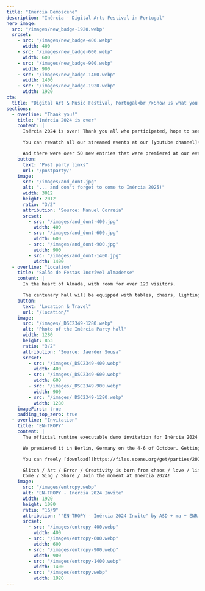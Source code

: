 ```yaml
---
title: "Inércia Demoscene"
description: "Inércia - Digital Arts Festival in Portugal"
hero_image:
  src: "/images/new_badge-1920.webp"
  srcset:
    - src: "/images/new_badge-400.webp"
      width: 400
    - src: "/images/new_badge-600.webp"
      width: 600
    - src: "/images/new_badge-900.webp"
      width: 900
    - src: "/images/new_badge-1400.webp"
      width: 1400
    - src: "/images/new_badge-1920.webp"
      width: 1920
cta:
  title: "Digital Art & Music Festival, Portugal<br />Show us what you've been working on!"
sections:
  - overline: "Thank you!"
    title: "Inércia 2024 is over"
    content: |
      Inércia 2024 is over! Thank you all who participated, hope to see you all again next year and please consider becoming a member of [Associação Inércia](https://inercia.pt) to help us promote the demoscene and the digital arts.

      You can rewatch all our streamed events at our [youtube channel](https://www.youtube.com/watch?v=hrtmqtZcTeg&list=PLy0efM5UGUUHSzwVluNPoLMIuVxHLrWfX&index=1&ab_channel=Associa%C3%A7%C3%A3oIn%C3%A9rcia).

      And there were over 50 new entries that were premiered at our event that you can watch and run on your own computer now available at our [demozoo page](https://demozoo.org/parties/4899/).
    button:
      text: "Post party links"
      url: "/postparty/"
    image:
      src: "/images/and_dont.jpg"
      alt: "... and don't forget to come to Inércia 2025!"
      width: 3012
      height: 2012
      ratio: "3/2"
      attribution: "Source: Manuel Correia"
      srcset:
        - src: "/images/and_dont-400.jpg"
          width: 400
        - src: "/images/and_dont-600.jpg"
          width: 600
        - src: "/images/and_dont-900.jpg"
          width: 900
        - src: "/images/and_dont-1400.jpg"
          width: 1400
  - overline: "Location"
    title: "Salão de Festas Incrível Almadense"
    content: |
      In the heart of Almada, with room for over 120 visitors.

      The centenary hall will be equipped with tables, chairs, lighting, Full HD projection and a suitable sound system to showcase your productions.
    button:
      text: "Location & Travel"
      url: "/location/"
    image:
      src: "/images/_DSC2349-1280.webp"
      alt: "Photo of the Inércia Party hall"
      width: 1280
      height: 853
      ratio: "3/2"
      attribution: "Source: Jaerder Sousa"
      srcset:
        - src: "/images/_DSC2349-400.webp"
          width: 400
        - src: "/images/_DSC2349-600.webp"
          width: 600
        - src: "/images/_DSC2349-900.webp"
          width: 900
        - src: "/images/_DSC2349-1280.webp"
          width: 1280
    imageFirst: true
    padding_top_zero: true
  - overline: "Invitation"
    title: "EN-TROPY"
    content: |
      The official runtime executable demo invitation for Inércia 2024 was developed in collaboration between Andromeda Software Development, minimalartifact and Enough Records.

      We premiered it in Berlin, Germany on the 4-6 of October. Getting second place at the demo competition of Deadline 2024.

      You can freely [download](https://files.scene.org/get/parties/2024/deadline24/pc_demo/asd-ma-er-entropy.zip) and run it, provided you have a Windows machine with a modern graphics card.

      Glitch / Art / Error / Creativity is born from chaos / love / life.  
      Come / Sing / Share / Join the moment at Inércia 2024!
    image:
      src: "/images/entropy.webp"
      alt: "EN-TROPY - Inércia 2024 Invite"
      width: 1920
      height: 1080
      ratio: "16/9"
      attribution: '"EN-TROPY - Inércia 2024 Invite" by ASD + ma + ENR'
      srcset:
        - src: "/images/entropy-400.webp"
          width: 400
        - src: "/images/entropy-600.webp"
          width: 600
        - src: "/images/entropy-900.webp"
          width: 900
        - src: "/images/entropy-1400.webp"
          width: 1400
        - src: "/images/entropy.webp"
          width: 1920
---
```


